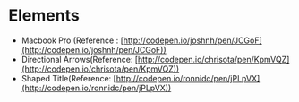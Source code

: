 # Elements

+ Macbook Pro (Reference : [http://codepen.io/joshnh/pen/JCGoF](http://codepen.io/joshnh/pen/JCGoF))
+ Directional Arrows(Reference: [http://codepen.io/chrisota/pen/KpmVQZ](http://codepen.io/chrisota/pen/KpmVQZ))
+ Shaped Title(Reference: [http://codepen.io/ronnidc/pen/jPLpVX](http://codepen.io/ronnidc/pen/jPLpVX))
